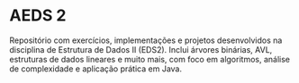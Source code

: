 # AEDS 2

Repositório com exercícios, implementações e projetos desenvolvidos na disciplina de Estrutura de Dados II (EDS2). Inclui árvores binárias, AVL, estruturas de dados lineares e muito mais, com foco em algoritmos, análise de complexidade e aplicação prática em Java.
